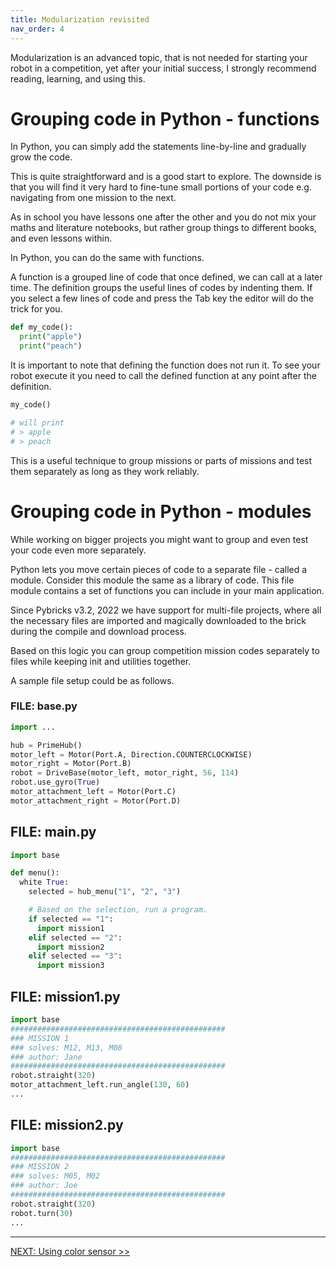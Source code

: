 ```yaml
---
title: Modularization revisited
nav_order: 4
---
```


Modularization is an advanced topic, that is not needed for starting your robot in a competition, yet after your initial success, I strongly recommend reading, learning, and using this.

# Grouping code in Python - functions

In Python, you can simply add the statements line-by-line and gradually grow the code.

This is quite straightforward and is a good start to explore. The downside is that you will find it very hard to fine-tune small portions of your code e.g. navigating from one mission to the next.

As in school you have lessons one after the other and you do not mix your maths and literature notebooks, but rather group things to different books, and even lessons within.

In Python, you can do the same with functions.

A function is a grouped line of code that once defined, we can call at a later time. The definition groups the useful lines of codes by indenting them. If you select a few lines of code and press the Tab key the editor will do the trick for you.

```python
def my_code():
  print("apple")
  print("peach")
```

It is important to note that defining the function does not run it. To see your robot execute it you need to call the defined function at any point after the definition.

```python
my_code()

# will print 
# > apple
# > peach
```

This is a useful technique to group missions or parts of missions and test them separately as long as they work reliably.

# Grouping code in Python - modules

While working on bigger projects you might want to group and even test your code even more separately.

Python lets you move certain pieces of code to a separate file - called a module. Consider this module the same as a library of code.
This file module contains a set of functions you can include in your main application.

Since Pybricks v3.2, 2022 we have support for multi-file projects, where all the necessary files are imported and magically downloaded to the brick during the compile and download process.

Based on this logic you can group competition mission codes separately to files while keeping init and utilities together.

A sample file setup could be as follows.

### FILE: base.py
```python
import ...

hub = PrimeHub()
motor_left = Motor(Port.A, Direction.COUNTERCLOCKWISE)
motor_right = Motor(Port.B)
robot = DriveBase(motor_left, motor_right, 56, 114)
robot.use_gyro(True)
motor_attachment_left = Motor(Port.C)
motor_attachment_right = Motor(Port.D)
```

## FILE: main.py
```python
import base

def menu():
  white True:
    selected = hub_menu("1", "2", "3")

    # Based on the selection, run a program.
    if selected == "1":
      import mission1
    elif selected == "2":
      import mission2
    elif selected == "3":
      import mission3
```

## FILE: mission1.py
```python
import base
################################################
### MISSION 1
### solves: M12, M13, M08
### author: Jane
################################################
robot.straight(320)
motor_attachment_left.run_angle(130, 60)
...

```

## FILE: mission2.py
```python
import base
################################################
### MISSION 2
### solves: M05, M02
### author: Joe
################################################
robot.straight(320)
robot.turn(30)
...

``` 



---
[NEXT: Using color sensor >>](5_color_sensors.md)
